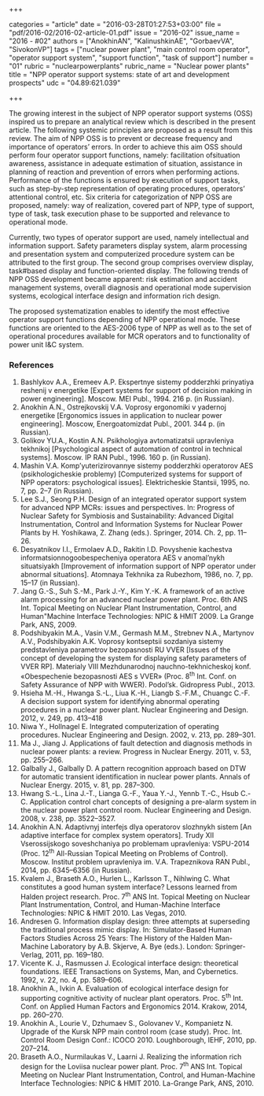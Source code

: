 +++

categories = "article"
date = "2016-03-28T01:27:53+03:00"
file = "pdf/2016-02/2016-02-article-01.pdf"
issue = "2016-02"
issue_name = "2016 - #02"
authors = ["AnokhinAN", "KalinushkinAE", "GorbaevVA", "SivokonVP"]
tags = ["nuclear power plant", "main control room operator", "operator support system", "support function", "task of support"]
number = "01"
rubric = "nuclearpowerplants"
rubric_name = "Nuclear power plants"
title = "NPP operator support systems: state of art and development prospects"
udc = "04.89:621.039"


+++


The growing interest in the subject of NPP operator support systems (OSS) inspired us to prepare an analytical review which is described in the present article. 
The following systemic principles are proposed as a result from this review. 
The aim of NPP OSS is to prevent or decrease frequency and importance of operators’ errors. 
In order to achieve this aim OSS should perform four operator support functions, namely: facilitation ofsituation awareness, assistance in adequate estimation of situation, assistance in planning of reaction and prevention of errors when performing actions. 
Performance of the functions is ensured by execution of support tasks, such as step-by-step representation of operating procedures, operators’ attentional control, etc. 
Six criteria for categorization of NPP OSS are proposed, namely: way of realization, covered part of NPP, type of support, type of task, task execution phase to be supported and relevance to operational mode.

Currently, two types of operator support are used, namely intellectual and information support. 
Safety parameters display system, alarm processing and presentation system and computerized procedure system can be attributed to the first group. 
The second group comprises overview display, task#based display and function-oriented display. 
The following trends of NPP OSS development became apparent: risk estimation and accident management systems, overall diagnosis and operational mode supervision systems, ecological interface design and information rich design.

The proposed systematization enables to identify the most effective operator support functions depending of NPP operational mode. 
These functions are oriented to the AES-2006 type of NPP as well as to the set of operational procedures available for MCR operators and to functionality of power unit I&C system.

### References

1. Bashlykov A.A., Eremeev A.P. Ekspertnye sistemy podderzhki prinyatiya reshenij v energetike [Expert systems for support of decision making in power engineering]. Moscow. MEI Publ., 1994. 216 p. (in Russian).
2. Anokhin A.N., Ostrejkovskij V.A. Voprosy ergonomiki v yadernoj energetike [Ergonomics issues in application to nuclear power engineering]. Moscow, Energoatomizdat Publ., 2001. 344 p. (in Russian).
3. Golikov YU.A., Kostin A.N. Psikhologiya avtomatizatsii upravleniya tekhnikoj [Psychological aspect of automation of control in technical systems]. Moscow. IP RAN Publ., 1996. 160 p. (in Russian).
4. Mashin V.A. Komp’yuterizirovannye sistemy podderzhki operatorov AES (psikhologicheskie problemy) [Computerized systems for support of NPP operators: psychological issues]. Elektricheskie Stantsii, 1995, no. 7, pp. 2–7 (in Russian).
5.  Lee S.J., Seong P.H. Design of an integrated operator support system for advanced NPP MCRs: issues and perspectives. In: Progress of Nuclear Safety for Symbiosis and Sustainability: Advanced Digital Instrumentation, Control and Information Systems for Nuclear Power Plants by H. Yoshikawa, Z. Zhang (eds.). Springer, 2014. Ch. 2, pp. 11–26.
6. Desyatnikov I.I., Ermolaev A.D., Rakitin I.D. Povyshenie kachestva informatsionnogoobespecheniya operatora AES v anomal’nykh situatsiyakh [Improvement of information support of NPP operator under abnormal situations]. Atomnaya Tekhnika za Rubezhom, 1986, no. 7, pp. 15–17 (in Russian).
7. Jang G.-S., Suh S.-M., Park J.-Y., Kim Y.-K. A framework of an active alarm processing for an advanced nuclear power plant. Proc. 6th ANS Int. Topical Meeting on Nuclear Plant Instrumentation, Control, and Human"Machine Interface Technologies: NPIC & HMIT 2009. La Grange Park, ANS, 2009.
8. Podshibyakin M.A., Vasin V.M., Germash M.M., Strebnev N.A., Martynov A.V., Podshibyakin A.K. Voprosy kontseptsii sozdaniya sistemy predstavleniya parametrov bezopasnosti RU VVER [Issues of the concept of developing the system for displaying safety parameters of VVER RP]. Materialy VIII Mezhdunarodnoj nauchno-tekhnicheskoj konf. «Obespechenie bezopasnosti AES s VVER» (Proc. 8<sup>th</sup> Int. Conf. on Safety Assurance of NPP with WWER). Podol’sk. Gidropress Publ., 2013.
9.  Hsieha M.-H., Hwanga S.-L., Liua K.-H., Liangb S.-F.M., Chuangc C.-F. A decision support system for identifying abnormal operating procedures in a nuclear power plant. Nuclear Engineering and Design. 2012, v. 249, pp. 413–418
10. Niwa Y., Hollnagel E. Integrated computerization of operating procedures. Nuclear Engineering and Design. 2002, v. 213, pp. 289–301.
11. Ma J., Jiang J. Applications of fault detection and diagnosis methods in nuclear power plants: a review. Progress in Nuclear Energy. 2011, v. 53, pp. 255–266.
12. Galbally J., Galbally D. A pattern recognition approach based on DTW for automatic transient identification in nuclear power plants. Annals of Nuclear Energy. 2015, v. 81, pp. 287–300.
13. Hwang S.-L., Lina J.-T., Lianga G.-F., Yaua Y.-J., Yennb T.-C., Hsub C.-C. Application control chart concepts of designing a pre-alarm system in the nuclear power plant control room. Nuclear Engineering and Design. 2008, v. 238, pp. 3522–3527.
14. Anokhin A.N. Adaptivnyj interfejs dlya operatorov slozhnykh sistem [An adaptive interface for complex system operators]. Trudy XII Vserossijskogo soveshchaniya po problemam upravleniya: VSPU-2014 (Proc. 12<sup>th</sup> All-Russian Topical Meeting on Problems of Control). Moscow. Institut problem upravleniya im. V.A. Trapeznikova RAN Publ., 2014, pp. 6345–6356 (in Russian).
15.  Kvalem J., Braseth A.O., Hurlen L., Karlsson T., Nihlwing C. What constitutes a good human system interface? Lessons learned from Halden project research. Proc. 7<sup>th</sup> ANS Int. Topical Meeting on Nuclear Plant Instrumentation, Control, and Human-Machine Interface Technologies: NPIC & HMIT 2010. Las Vegas, 2010.
16.  Andresen G. Information display design: three attempts at superseding the traditional process mimic display. In: Simulator-Based Human Factors Studies Across 25 Years: The History of the Halden Man-Machine Laboratory by A.B. Skjerve, A. Bye (eds.). London: Springer-Verlag, 2011, pp. 169–180.
17. Vicente K. J., Rasmussen J. Ecological interface design: theoretical foundations. IEEE Transactions on Systems, Man, and Cybernetics. 1992, v. 22, no. 4, pp. 589–606.
18. Anokhin A., Ivkin A. Evaluation of ecological interface design for supporting cognitive activity of nuclear plant operators. Proc. 5<sup>th</sup> Int. Conf. on Applied Human Factors and Ergonomics 2014. Krakow, 2014, pp. 260–270.
19. Anokhin A., Lourie V., Dzhumaev S., Golovanev V., Kompanietz N. Upgrade of the Kursk NPP main control room (case study). Proc. Int. Control Room Design Conf.: ICOCO 2010. Loughborough, IEHF, 2010, pp. 207–214.
20. Braseth A.O., Nurmilaukas V., Laarni J. Realizing the information rich design for the Loviisa nuclear power plant. Proc. 7<sup>th</sup> ANS Int. Topical Meeting on Nuclear Plant Instrumentation, Control, and Human-Machine Interface Technologies: NPIC & HMIT 2010. La-Grange Park, ANS, 2010.
